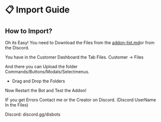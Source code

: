 # 📋 Import Guide

## How to Import?

Oh its Easy! You need to Download the Files from the [addon-list.md](addon-list.md "mention")or from the Discord.

You have in the Customer Dashboard the Tab Files. Customer -> Files

And there you can Upload the folder Commands/Buttons/Modals/Selectmenus.&#x20;

* Drag and Drop the Folders

Now Restart the Bot and Test the Addon!



IF you get Errors Contact me or the Creator on Discord. (Discord UserName In the Files)

Discord: discord.gg/disbots

